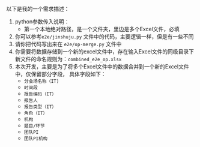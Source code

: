 以下是我的一个需求描述：
1. python参数传入说明：
   - 第一个本地绝对路径，是一个文件夹，里边是多个Excel文件，必填
2. 你可以参考`e2e/jinshuju.py` 文件中的代码，主要逻辑一样，但是有一些不同
3. 请你把代码写出来在 `e2e/op-merge.py` 文件中
4. 你需要将数据存储到一个新的excel文件中，存在输入Excel文件的同级目录下
   新文件的命名规则为：`combined_e2e_op.xlsx`
5. 本次开发，主要是为了将多个Excel文件中的数据合并到一个新的Excel文件中，仅保留部分字段，
   具体字段如下：
   - `分会场名称（IT)`
   - `时间段`
   - `报告编码（IT）`
   - `报告人`
   - `报告类型（IT）`
   - `角色（IT）`
   - `机构`
   - `题目/环节`
   - `团队PI`
   - `团队PI机构`